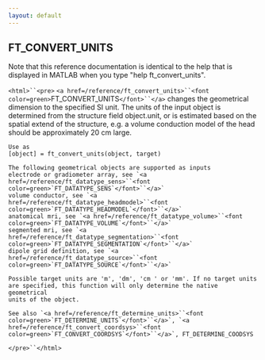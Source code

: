 ```yaml
---
layout: default
---
```


##  FT_CONVERT_UNITS

Note that this reference documentation is identical to the help that is displayed in MATLAB when you type "help ft_convert_units".

`<html>``<pre>`
    `<a href=/reference/ft_convert_units>``<font color=green>`FT_CONVERT_UNITS`</font>``</a>` changes the geometrical dimension to the specified SI unit.
    The units of the input object is determined from the structure field
    object.unit, or is estimated based on the spatial extend of the structure,
    e.g. a volume conduction model of the head should be approximately 20 cm large.
 
    Use as
    [object] = ft_convert_units(object, target)
 
    The following geometrical objects are supported as inputs
    electrode or gradiometer array, see `<a href=/reference/ft_datatype_sens>``<font color=green>`FT_DATATYPE_SENS`</font>``</a>`
    volume conductor, see `<a href=/reference/ft_datatype_headmodel>``<font color=green>`FT_DATATYPE_HEADMODEL`</font>``</a>`
    anatomical mri, see `<a href=/reference/ft_datatype_volume>``<font color=green>`FT_DATATYPE_VOLUME`</font>``</a>`
    segmented mri, see `<a href=/reference/ft_datatype_segmentation>``<font color=green>`FT_DATATYPE_SEGMENTATION`</font>``</a>`
    dipole grid definition, see `<a href=/reference/ft_datatype_source>``<font color=green>`FT_DATATYPE_SOURCE`</font>``</a>`
 
    Possible target units are 'm', 'dm', 'cm ' or 'mm'. If no target units
    are specified, this function will only determine the native geometrical
    units of the object.
 
    See also `<a href=/reference/ft_determine_units>``<font color=green>`FT_DETERMINE_UNITS`</font>``</a>`, `<a href=/reference/ft_convert_coordsys>``<font color=green>`FT_CONVERT_COORDSYS`</font>``</a>`, FT_DETERMINE_COODSYS
`</pre>``</html>`

